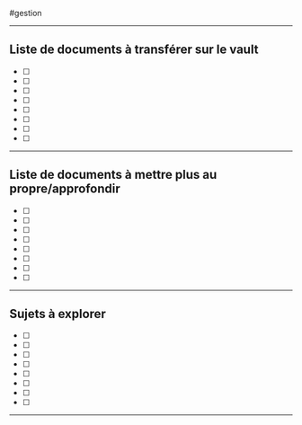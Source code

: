 #gestion
___
## Liste de documents à transférer sur le vault
- [ ] 
- [ ] 
- [ ] 
- [ ] 
- [ ] 
- [ ] 
- [ ] 
- [ ] 
___
## Liste de documents à mettre plus au propre/approfondir
- [ ] 
- [ ] 
- [ ] 
- [ ] 
- [ ] 
- [ ] 
- [ ] 
- [ ] 
___
## Sujets à explorer 
- [ ] 
- [ ] 
- [ ] 
- [ ] 
- [ ] 
- [ ] 
- [ ] 
- [ ] 
___